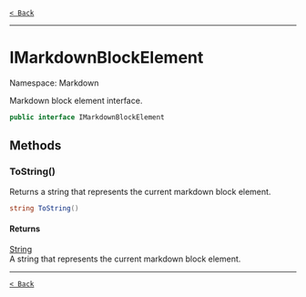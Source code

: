 [`< Back`](./)

---

# IMarkdownBlockElement

Namespace: Markdown

Markdown block element interface.

```csharp
public interface IMarkdownBlockElement
```

## Methods

### **ToString()**

Returns a string that represents the current markdown block element.

```csharp
string ToString()
```

#### Returns

[String](https://docs.microsoft.com/en-us/dotnet/api/system.string)<br>
A string that represents the current markdown block element.

---

[`< Back`](./)
